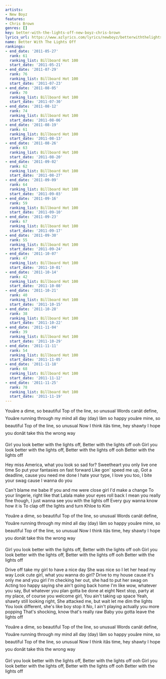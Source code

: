 ```yaml
---
artists:
- New Boyz
features:
- Chris Brown
genres: []
key: better-with-the-lights-off-new-boyz-chris-brown
lyrics_url: https://www.azlyrics.com/lyrics/newboyz/betterwiththelightsoff.html
name: Better With The Lights Off
rankings:
- end_date: '2011-05-27'
  rank: 61
  ranking_list: Billboard Hot 100
  start_date: '2011-05-21'
- end_date: '2011-07-29'
  rank: 76
  ranking_list: Billboard Hot 100
  start_date: '2011-07-23'
- end_date: '2011-08-05'
  rank: 70
  ranking_list: Billboard Hot 100
  start_date: '2011-07-30'
- end_date: '2011-08-12'
  rank: 74
  ranking_list: Billboard Hot 100
  start_date: '2011-08-06'
- end_date: '2011-08-19'
  rank: 61
  ranking_list: Billboard Hot 100
  start_date: '2011-08-13'
- end_date: '2011-08-26'
  rank: 63
  ranking_list: Billboard Hot 100
  start_date: '2011-08-20'
- end_date: '2011-09-02'
  rank: 62
  ranking_list: Billboard Hot 100
  start_date: '2011-08-27'
- end_date: '2011-09-09'
  rank: 64
  ranking_list: Billboard Hot 100
  start_date: '2011-09-03'
- end_date: '2011-09-16'
  rank: 59
  ranking_list: Billboard Hot 100
  start_date: '2011-09-10'
- end_date: '2011-09-23'
  rank: 67
  ranking_list: Billboard Hot 100
  start_date: '2011-09-17'
- end_date: '2011-09-30'
  rank: 55
  ranking_list: Billboard Hot 100
  start_date: '2011-09-24'
- end_date: '2011-10-07'
  rank: 47
  ranking_list: Billboard Hot 100
  start_date: '2011-10-01'
- end_date: '2011-10-14'
  rank: 42
  ranking_list: Billboard Hot 100
  start_date: '2011-10-08'
- end_date: '2011-10-21'
  rank: 40
  ranking_list: Billboard Hot 100
  start_date: '2011-10-15'
- end_date: '2011-10-28'
  rank: 38
  ranking_list: Billboard Hot 100
  start_date: '2011-10-22'
- end_date: '2011-11-04'
  rank: 39
  ranking_list: Billboard Hot 100
  start_date: '2011-10-29'
- end_date: '2011-11-11'
  rank: 54
  ranking_list: Billboard Hot 100
  start_date: '2011-11-05'
- end_date: '2011-11-18'
  rank: 68
  ranking_list: Billboard Hot 100
  start_date: '2011-11-12'
- end_date: '2011-11-25'
  rank: 78
  ranking_list: Billboard Hot 100
  start_date: '2011-11-19'
---
```



Youâre a dime, so beautiful
Top of the line, so unusual
Words canât define,
Youâre running through my mind all day (day)
Iâm so happy youâre mine, so beautiful
Top of the line, so unusual
Now I think itâs time, hey shawty
I hope you donât take this the wrong way


Girl you look better with the lights off,
Better with the lights off ooh
Girl you look better with the lights off,
Better with the lights off ooh
Better with the lights off


Hey miss America, what you look so sad for?
Sweetheart you only live one time
So put your fantasies on fast forward
Like gon' speed me up,
Got a deadline, cause you need me done
I hate your type, I love you too,
I bite your swag cause I wanna do you

Can't blame me babe
If you and me were close girl I'd make a change
To your lingerie, right like that
Lalala make your eyes roll back
I mean you really fine though,
I just wanna see you with the lights off
Every guy wanna know how it is
To clap off the lights and turn Khloe to Kim


Youâre a dime, so beautiful
Top of the line, so unusual
Words canât define,
Youâre running through my mind all day (day)
Iâm so happy youâre mine, so beautiful
Top of the line, so unusual
Now I think itâs time, hey shawty
I hope you donât take this the wrong way


Girl you look better with the lights off,
Better with the lights off ooh
Girl you look better with the lights off,
Better with the lights off ooh
Better with the lights off


Drive off take my girl to have a nice day
She was nice so I let her head my way
Look cute girl, what you wanna do girl?
Drive to my house cause it's only me and you girl
I'm checking her out, she had to put her swag on
Acting too happy saying she ain't going back home
I'm like wow, whatever you say,
But whatever you plan gotta be done at eight
Next stop, party at my place, of course you welcome girl,
You ain't taking up space
Yeah, shawty still looking right,
She attacked me, but wait let me dim the lights
You look different, she's like boy stop it
No, I ain't playing actually you more popping
That's shocking, know that's really raw
Baby you gotta leave the lights off


Youâre a dime, so beautiful
Top of the line, so unusual
Words canât define,
Youâre running through my mind all day (day)
Iâm so happy youâre mine, so beautiful
Top of the line, so unusual
Now I think itâs time, hey shawty
I hope you donât take this the wrong way


Girl you look better with the lights off,
Better with the lights off ooh
Girl you look better with the lights off,
Better with the lights off ooh
Better with the lights off



